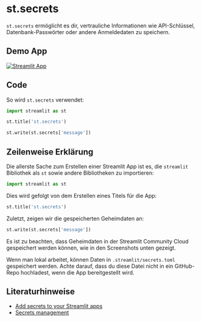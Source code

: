 # st.secrets

`st.secrets` ermöglicht es dir, vertrauliche Informationen wie API-Schlüssel, Datenbank-Passwörter oder andere Anmeldedaten zu speichern.

## Demo App

[![Streamlit App](https://static.streamlit.io/badges/streamlit_badge_black_white.svg)](https://share.streamlit.io/dataprofessor/st.secrets/)

## Code
So wird `st.secrets` verwendet:
```python
import streamlit as st

st.title('st.secrets')

st.write(st.secrets['message'])
```

## Zeilenweise Erklärung
Die allerste Sache zum Erstellen einer Streamlit App ist es, die `streamlit` Bibliothek als `st` sowie andere Bibliotheken zu importieren:
```python
import streamlit as st
```

Dies wird gefolgt von dem Erstellen eines Titels für die App:
```python
st.title('st.secrets')
```

Zuletzt, zeigen wir die gespeicherten Geheimdaten an:
```python
st.write(st.secrets['message'])
```

Es ist zu beachten, dass Geheimdaten in der Streamlit Community Cloud gespeichert werden können, wie in den Screenshots unten gezeigt.

Wenn man lokal arbeitet, können Daten in `.streamlit/secrets.toml` gespeichert werden. Achte darauf, dass du diese Datei nicht in ein GitHub-Repo hochladest, wenn die App bereitgestellt wird.

## Literaturhinweise
- [Add secrets to your Streamlit apps](https://blog.streamlit.io/secrets-in-sharing-apps/)
- [Secrets management](https://docs.streamlit.io/streamlit-cloud/get-started/deploy-an-app/connect-to-data-sources/secrets-management)
